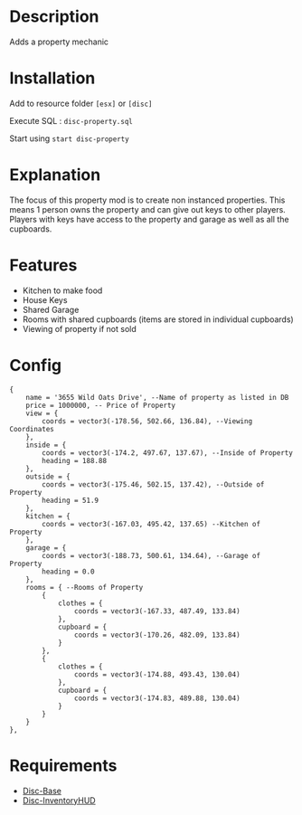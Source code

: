 # Description

Adds a property mechanic

# Installation
Add to resource folder `[esx]` or `[disc]`

Execute SQL : `disc-property.sql`

Start using `start disc-property`

# Explanation

The focus of this property mod is to create non instanced properties. This means 1 person owns the property and
can give out keys to other players. Players with keys have access to the property and garage as well as all the cupboards.

# Features

- Kitchen to make food
- House Keys
- Shared Garage
- Rooms with shared cupboards (items are stored in individual cupboards)
- Viewing of property if not sold

# Config
```
{
    name = '3655 Wild Oats Drive', --Name of property as listed in DB
    price = 1000000, -- Price of Property
    view = {
        coords = vector3(-178.56, 502.66, 136.84), --Viewing Coordinates
    },
    inside = {
        coords = vector3(-174.2, 497.67, 137.67), --Inside of Property
        heading = 188.88
    },
    outside = {
        coords = vector3(-175.46, 502.15, 137.42), --Outside of Property
        heading = 51.9
    },
    kitchen = {
        coords = vector3(-167.03, 495.42, 137.65) --Kitchen of Property
    },
    garage = {
        coords = vector3(-188.73, 500.61, 134.64), --Garage of Property
        heading = 0.0
    },
    rooms = { --Rooms of Property
        {
            clothes = {
                coords = vector3(-167.33, 487.49, 133.84)
            },
            cupboard = {
                coords = vector3(-170.26, 482.09, 133.84)
            }
        },
        {
            clothes = {
                coords = vector3(-174.88, 493.43, 130.04)
            },
            cupboard = {
                coords = vector3(-174.83, 489.88, 130.04)
            }
        }
    }
},
```

# Requirements

- [Disc-Base](https://github.com/DiscworldZA/gta-resources/tree/master/disc-base)
- [Disc-InventoryHUD](https://github.com/DiscworldZA/gta-resources/tree/master/disc-inventoryhud)
